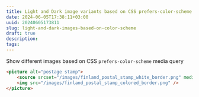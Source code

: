 ```yaml
---
title: Light and Dark image variants based on CSS prefers-color-scheme query
date: 2024-06-05T17:38:11+03:00
uuid: 20240605173811
slug: light-and-dark-images-based-on-color-scheme
draft: true
description: 
tags: 
---
```


Show different images based on CSS `prefers-color-scheme` media query

```html
<picture alt="postage stamp">
    <source srcset="/images/finland_postal_stamp_white_border.png" media="(prefers-color-scheme: dark)">
    <img src="/images/finland_postal_stamp_colored_border.png" />
</picture>
```